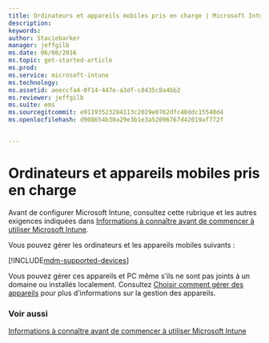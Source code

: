 ```yaml
---
title: Ordinateurs et appareils mobiles pris en charge | Microsoft Intune
description: 
keywords: 
author: Staciebarker
manager: jeffgilb
ms.date: 06/08/2016
ms.topic: get-started-article
ms.prod: 
ms.service: microsoft-intune
ms.technology: 
ms.assetid: aeeccfa4-0f14-447e-a3df-c8435c8a4bb2
ms.reviewer: jeffgilb
ms.suite: ems
ms.sourcegitcommit: e91193523284113c2029e0762dfc48ddc15540d4
ms.openlocfilehash: d908654b30a29e3b1e3a52096767d42019af772f


---
```


# Ordinateurs et appareils mobiles pris en charge

Avant de configurer Microsoft Intune, consultez cette rubrique et les autres exigences indiquées dans [Informations à connaître avant de commencer à utiliser Microsoft Intune](what-to-know-before-you-start-microsoft-intune.md). 

Vous pouvez gérer les ordinateurs et les appareils mobiles suivants :

[!INCLUDE[mdm-supported-devices](../includes/mdm-supported-devices.md)] 

Vous pouvez gérer ces appareils et PC même s’ils ne sont pas joints à un domaine ou installés localement. Consultez [Choisir comment gérer des appareils](/Intune/get-started/choose-how-to-manage-devices) pour plus d’informations sur la gestion des appareils.


### Voir aussi
[Informations à connaître avant de commencer à utiliser Microsoft Intune](what-to-know-before-you-start-microsoft-intune.md)


<!--HONumber=Jun16_HO4-->


